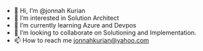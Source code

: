 - 👋 Hi, I’m @jonnah Kurian
- 👀 I’m interested in Solution Architect
- 🌱 I’m currently learning Azure and Devpos
- 💞️ I’m looking to collaborate on Solutioning and Implementation.
- 📫 How to reach me jonnahkurian@yahoo.com

<!---
jonnah Kurian is a ✨ special ✨ repository because its `README.md` (this file) appears on your GitHub profile.
You can click the Preview link to take a look at your changes.
--->
